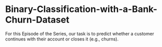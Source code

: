 # Binary-Classification-with-a-Bank-Churn-Dataset
For this Episode of the Series, our task is to predict whether a customer continues with their account or closes it (e.g., churns).
